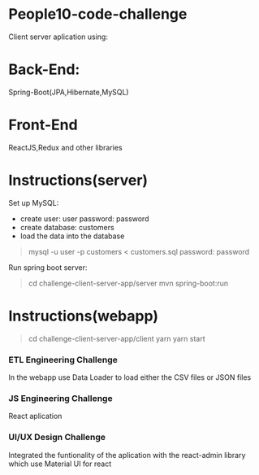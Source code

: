 # People10-code-challenge
Client server aplication using:

# Back-End:
Spring-Boot(JPA,Hibernate,MySQL)

# Front-End
ReactJS,Redux and other libraries 

# Instructions(server)

Set up MySQL:

- create user: user password: password
- create database: customers
- load the data into the database
> mysql -u user -p customers < customers.sql
password: password

Run spring boot server:

> cd challenge-client-server-app/server
> mvn spring-boot:run

# Instructions(webapp)

> cd challenge-client-server-app/client
> yarn
> yarn start

### ETL Engineering Challenge

In the webapp use Data Loader to load either the CSV files or JSON files 

### JS Engineering Challenge

React aplication

### UI/UX Design Challenge

Integrated the funtionality of the aplication with the react-admin library which use Material UI for react







